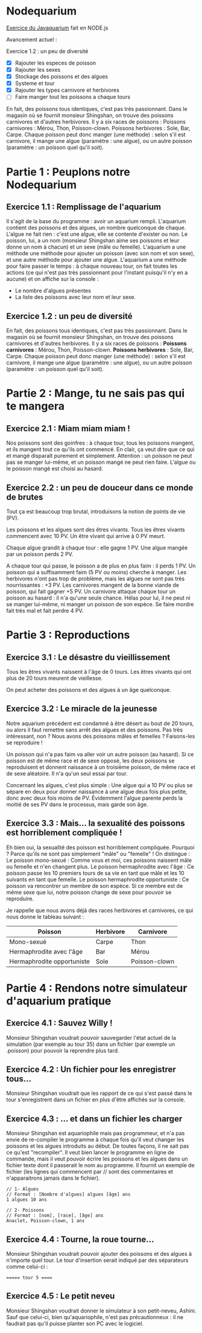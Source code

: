 # Nodequarium
[Exercice du Javaquarium](https://zestedesavoir.com/forums/sujet/447/javaquarium/) fait en NODE.js

Avancement actuel : 

Exercice 1.2 : un peu de diversité
- [x] Rajouter les especes de poisson
- [x] Rajouter les sexes
- [x] Stockage des poissons et des algues
- [x] Systeme et tour
- [x] Rajouter les types carnivore et herbivores
- [ ] Faire manger tout les poissons a chaque tours

En fait, des poissons tous identiques, c'est pas très passionnant. Dans le magasin où se fournit monsieur Shingshan, on trouve des poissons carnivores et d'autres herbivores. Il y a six races de poissons : Poissons carnivores : Mérou, Thon, Poisson-clown. Poissons herbivores : Sole, Bar, Carpe. Chaque poisson peut donc manger (une méthode) : selon s'il est carnivore, il mange une algue (paramètre : une algue), ou un autre poisson (paramètre : un poisson quel qu'il soit).

# Partie 1 : Peuplons notre Nodequarium
## Exercice 1.1 : Remplissage de l'aquarium

Il s'agit de la base du programme : avoir un aquarium rempli. L'aquarium contient des poissons et des algues, un nombre quelconque de chaque. L'algue ne fait rien : c'est une algue, elle se contente d'exister ou non. Le poisson, lui, a un nom (monsieur Shingshan aime ses poissons et leur donne un nom à chacun) et un sexe (mâle ou femelle). L'aquarium a une méthode une méthode pour ajouter un poisson (avec son nom et son sexe), et une autre méthode pour ajouter une algue. L'aquarium a une méthode pour faire passer le temps : à chaque nouveau tour, on fait toutes les actions (ce qui n'est pas très passionnant pour l'instant puisqu'il n'y en a aucune) et on affiche sur la console :

* Le nombre d'algues présentes
* La liste des poissons avec leur nom et leur sexe.

## Exercice 1.2 : un peu de diversité

En fait, des poissons tous identiques, c'est pas très passionnant. Dans le magasin où se fournit monsieur Shingshan, on trouve des poissons carnivores et d'autres herbivores. Il y a six races de poissons : **Poissons carnivores** : Mérou, Thon, Poisson-clown. **Poissons herbivores** : Sole, Bar, Carpe. Chaque poisson peut donc manger (une méthode) : selon s'il est carnivore, il mange une algue (paramètre : une algue), ou un autre poisson (paramètre : un poisson quel qu'il soit).

# Partie 2 : Mange, tu ne sais pas qui te mangera
## Exercice 2.1 : Miam miam miam !

Nos poissons sont des goinfres : à chaque tour, tous les poissons mangent, et ils mangent tout ce qu'ils ont commencé. En clair, ça veut dire que ce qui et mangé disparaît purement et simplement. Attention : un poisson ne peut pas se manger lui-même, et un poisson mangé ne peut rien faire. L'algue ou le poisson mangé est choisi au hasard.

## Exercice 2.2 : un peu de douceur dans ce monde de brutes

Tout ça est beaucoup trop brutal, introduisons la notion de points de vie (PV).

Les poissons et les algues sont des êtres vivants. Tous les êtres vivants commencent avec 10 PV. Un être vivant qui arrive à 0 PV meurt.

Chaque algue grandit à chaque tour : elle gagne 1 PV. Une algue mangée par un poisson perds 2 PV.

A chaque tour qui passe, le poisson a de plus en plus faim : il perds 1 PV. Un poisson qui a suffisamment faim (5 PV ou moins) cherche à manger. Les herbivores n'ont pas trop de problème, mais les algues ne sont pas très nourrissantes : +3 PV. Les carnivores mangent de la bonne viande de poisson, qui fait gagner +5 PV. Un carnivore attaque chaque tour un poisson au hasard : il n'a qu'une seule chance. Hélas pour lui, il ne peut ni se manger lui-même, ni manger un poisson de son espèce. Se faire mordre fait très mal et fait perdre 4 PV.

# Partie 3 : Reproductions
## Exercice 3.1 : Le désastre du vieillissement

Tous les êtres vivants naissent à l'âge de 0 tours. Les êtres vivants qui ont plus de 20 tours meurent de vieillesse.

On peut acheter des poissons et des algues à un âge quelconque.

## Exercice 3.2 : Le miracle de la jeunesse

Notre aquarium précédent est condamné à être désert au bout de 20 tours, ou alors il faut remettre sans arrêt des algues et des poissons. Pas très intéressant, non ? Nous avons des poissons mâles et femelles ? Faisons-les se reproduire !

Un poisson qui n'a pas faim va aller voir un autre poisson (au hasard). Si ce poisson est de même race et de sexe opposé, les deux poissons se reproduisent et donnent naissance à un troisième poisson, de même race et de sexe aléatoire. Il n'a qu'un seul essai par tour.

Concernant les algues, c'est plus simple : Une algue qui a 10 PV ou plus se sépare en deux pour donner naissance à une algue deux fois plus petite, donc avec deux fois moins de PV. Évidemment l'algue parente perds la moitié de ses PV dans le processus, mais garde son âge.

## Exercice 3.3 : Mais… la sexualité des poissons est horriblement compliquée !

Eh bien oui, la sexualité des poisson est horriblement compliquée. Pourquoi ? Parce qu'ils ne sont pas simplement "mâle" ou "femelle" ! On distingue : Le poisson mono-sexué : Comme vous et moi, ces poissons naissent mâle ou femelle et n'en changent plus. Le poisson hermaphrodite avec l'âge : Ce poisson passe les 10 premiers tours de sa vie en tant que mâle et les 10 suivants en tant que femelle. Le poisson hermaphrodite opportuniste : Ce poisson va rencontrer un membre de son espèce. Si ce membre est de même sexe que lui, notre poisson change de sexe pour pouvoir se reproduire.

Je rappelle que nous avons déjà des races herbivores et carnivores, ce qui nous donne le tableau suivant :

Poisson | Herbivore | Carnivore
------- | --------- | ---------
Mono-sexué | Carpe | Thon
Hermaphrodite avec l'âge | Bar | Mérou
Hermaphrodite opportuniste | Sole | Poisson-clown

# Partie 4 : Rendons notre simulateur d'aquarium pratique
## Exercice 4.1 : Sauvez Willy !

Monsieur Shingshan voudrait pouvoir sauvegarder l'état actuel de la simulation (par exemple au tour 35) dans un fichier (par exemple un .poisson) pour pouvoir la reprendre plus tard.

## Exercice 4.2 : Un fichier pour les enregistrer tous…

Monsieur Shingshan voudrait que les rapport de ce qui s'est passé dans le tour s'enregistrent dans un fichier en plus d'être affichés sur la console.

## Exercice 4.3 : … et dans un fichier les charger

Monsieur Shingshan est aquariophile mais pas programmeur, et n'a pas envie de re-compiler le programme à chaque fois qu'il veut changer les poissons et les algues introduits au début. De toutes façons, il ne sait pas ce qu'est "recompiler". Il veut bien lancer le programme en ligne de commande, mais il veut pouvoir écrire les poissons et les algues dans un fichier texte dont il passerait le nom au programme. Il fournit un exemple de fichier (les lignes qui commencent par // sont des commentaires et n'apparaitrons jamais dans le fichier).

```
// 1- Algues
// Format : [Nombre d'algues] algues [âge] ans
1 algues 10 ans

// 2- Poissons
// Format : [nom], [race], [âge] ans
Anaclet, Poisson-clown, 1 ans
```

## Exercice 4.4 : Tourne, la roue tourne…

Monsieur Shingshan voudrait pouvoir ajouter des poissons et des algues à n'importe quel tour. Le tour d'insertion serait indiqué par des séparateurs comme celui-ci :

```
===== tour 5 ====
```

## Exercice 4.5 : Le petit neveu

Monsieur Shingshan voudrait donner le simulateur à son petit-neveu, Ashini. Sauf que celui-ci, bien qu'aquariophile, n'est pas précautionneux : il ne faudrait pas qu'il puisse planter son PC avec le logiciel.
